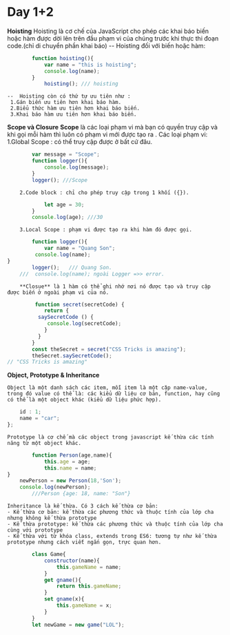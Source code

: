 # Day 1+2
**Hoisting**
    Hoisting là cơ chế của JavaScript cho phép các khai báo biến hoặc hàm được dời lên trên đầu phạm vi của chúng trước khi thực thi đoạn code.(chỉ di chuyển phần khai báo)
    -- Hoisting đối với biến hoặc hàm:
```js  
        function hoisting(){
            var name = "this is hoisting";
            console.log(name);
        }
            hoisting(); /// hoisting
``` 
    --  Hoisting còn có thứ tự ưu tiên như :
     1.Gán biến ưu tiên hơn khai báo hàm.  
     2.Biểu thức hàm ưu tiên hơn khai báo biến.
     3.Khai báo hàm ưu tiên hơn khai báo biến.



**Scope và Closure**
        **Scope** là các loại phạm vi mà bạn có quyền truy cập và khi gọi mỗi hàm thì luôn có phạm vi mới được tạo ra . Các loại phạm vi:
         1.Global Scope : có thể truy cập được ở bất cứ đâu.
```js   
        var message = "Scope";
        function logger(){
            console.log(message);
        }
        logger(); ///Scope
```

        2.Code block : chỉ cho phép truy cập trong 1 khối ({}).
```js   {
            let age = 30;
        }
        console.log(age); ///30
```

        3.Local Scope : phạm vi được tạo ra khi hàm đó được gọi. 
```js  
        function logger(){
            var name = "Quang Son";
         console.log(name);
}
        logger();   /// Quang Son.
    ///  console.log(name); ngoài Logger =>> error.
```


        **Closue** là 1 hàm có thể ghi nhớ nơi nó được tạo và truy cập  được biến ở ngoài phạm vi của nó.
```js   
         function secret(secretCode) {
            return {
          saySecretCode () {
             console.log(secretCode);
            }
          }
        }
        const theSecret = secret("CSS Tricks is amazing");
        theSecret.saySecretCode();
// "CSS Tricks is amazing"
```

**Object, Prototype & Inheritance**

    Object là một danh sách các item, mỗi item là một cặp name-value, trong đó value có thể là: các kiểu dữ liệu cơ bản, function, hay cũng có thể là một object khác (kiểu dữ liệu phức hợp).
```js  var Object = {
    id : 1;
    name = "car";
};
```

    Prototype là cơ chế mà các object trong javascript kế thừa các tính năng từ một object khác.
```js
        function Person(age,name){
            this.age = age;
            this.name = name;
}
    newPerson = new Person(18,'Son');
    console.log(newPerson);
        ///Person {age: 18, name: "Son"}
```

    Inheritance là kế thừa. Có 3 cách kế thừa cơ bản: 
    - Kế thừa cơ bản: kế thừa các phương thức và thuộc tính của lớp cha nhưng không kế thừa prototype
    - Kế thừa prototype: kế thừa các phương thức và thuộc tính của lớp cha cùng với prototype
    - Kế thừa với từ khóa class, extends trong ES6: tương tự như kế thừa prototype nhưng cách viết ngắn gọn, trực quan hơn.
```js
		class Game{
			constructor(name){
				this.gameName = name;
			}
			get gname(){
				return this.gameName;
			}
			set gname(x){
				this.gameName = x;
			}
		}
		let newGame = new game("LOL");
```
    
    
